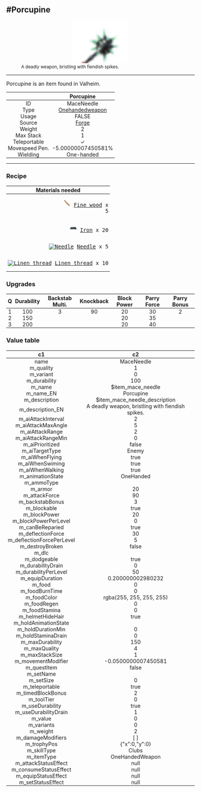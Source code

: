 <meta property="og:title" content="Porcupine - MoreValheim" /><meta property="og:type" content="website" /><meta property="og:image" content="/assets/porcupine.png" /><meta property="og:description" content="Porcupine is an item found in Valheim." /><meta name="theme-color" content="#546D78"><meta name="twitter:card" content="summary_large_image">
#Porcupine
-------------
<style>img {width:20px;}.tb {width:150px;display: block;margin-left: auto;margin-right: auto;}</style>

<style>.md-typeset table:not([class]) th:not([align]) {min-width:unset!important;}</style>
<style>td{padding:0em 0.3em!important;text-align:center!important;border-left:.05rem solid var(--md-default-fg-color--lightest)}</style>

<style>th{padding:0.1em 0.3em!important;text-align:center!important;font-weight:bold}</style>

<style>pre{text-align:right!important}</style>
<style>table tr td:first-child {border-left: 0;};</style>

<figure><img src="/assets/porcupine.png" class="tb" /><figcaption><small>A deadly weapon, bristling with fiendish spikes.</small></figcaption></figure>

-------------

Porcupine is an item found in Valheim.

|        | Porcupine              |
| ----------- | ------------------------------------ |
| ID |MaceNeedle
| Type | [Onehandedweapon](../../types/onehandedweapon)
| Usage | FALSE<br>
| Source | [Forge](../../object/forge)
| Weight | 2 |
| Max Stack | 1 |
| Teleportable | ✓
| Movespeed Pen. | -5.00000007450581%
| Wielding | One-handed


-------------

### Recipe

| Materials needed |
| - |
| <pre>[![Fine wood](/assets/fine_wood.png)](../../item/fine_wood) [Fine wood](../fine_wood) x 5</pre> |
| <pre>[![Iron](/assets/iron.png)](../../item/iron) [Iron](../iron) x 20</pre> |
| <pre>[![Needle](/assets/needle.png)](../../item/needle) [Needle](../needle) x 5</pre> |
| <pre>[![Linen thread](/assets/linen_thread.png)](../../item/linen_thread) [Linen thread](../linen_thread) x 10</pre> |

### Upgrades
| Q | Durability | Backstab Multi. | Knockback | Block Power | Parry Force | Parry Bonus
| - | - | - | - | - | - | - 
1 | 100 | 3 | 90 | 20 | 30 | 2 | 
 | 2 | 150 |  |  | 20 | 35 |  | 
 | 3 | 200 |  |  | 20 | 40 |  | 


### Value table
|c1|c2|
|----|----|
|name|MaceNeedle|
|m_quality|1|
|m_variant|0|
|m_durability|100|
|m_name|$item_mace_needle|
|m_name_EN|Porcupine|
|m_description|$item_mace_needle_description|
|m_description_EN|A deadly weapon, bristling with fiendish spikes.|
|m_aiAttackInterval|2|
|m_aiAttackMaxAngle|5|
|m_aiAttackRange|2|
|m_aiAttackRangeMin|0|
|m_aiPrioritized|false|
|m_aiTargetType|Enemy|
|m_aiWhenFlying|true|
|m_aiWhenSwiming|true|
|m_aiWhenWalking|true|
|m_animationState|OneHanded|
|m_ammoType||
|m_armor|20|
|m_attackForce|90|
|m_backstabBonus|3|
|m_blockable|true|
|m_blockPower|20|
|m_blockPowerPerLevel|0|
|m_canBeReparied|true|
|m_deflectionForce|30|
|m_deflectionForcePerLevel|5|
|m_destroyBroken|false|
|m_dlc||
|m_dodgeable|true|
|m_durabilityDrain|0|
|m_durabilityPerLevel|50|
|m_equipDuration|0.200000002980232|
|m_food|0|
|m_foodBurnTime|0|
|m_foodColor|rgba(255, 255, 255, 255)|
|m_foodRegen|0|
|m_foodStamina|0|
|m_helmetHideHair|true|
|m_holdAnimationState||
|m_holdDurationMin|0|
|m_holdStaminaDrain|0|
|m_maxDurability|150|
|m_maxQuality|4|
|m_maxStackSize|1|
|m_movementModifier|-0.0500000007450581|
|m_questItem|false|
|m_setName||
|m_setSize|0|
|m_teleportable|true|
|m_timedBlockBonus|2|
|m_toolTier|0|
|m_useDurability|true|
|m_useDurabilityDrain|1|
|m_value|0|
|m_variants|0|
|m_weight|2|
|m_damageModifiers|[  ]|
|m_trophyPos|{"x":0,"y":0}|
|m_skillType|Clubs|
|m_itemType|OneHandedWeapon|
|m_attackStatusEffect|null|
|m_consumeStatusEffect|null|
|m_equipStatusEffect|null|
|m_setStatusEffect|null|
